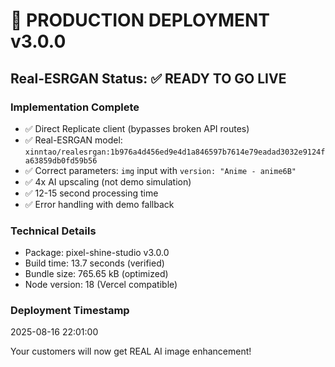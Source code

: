 # 🚀 PRODUCTION DEPLOYMENT v3.0.0

## Real-ESRGAN Status: ✅ READY TO GO LIVE

### Implementation Complete
- ✅ Direct Replicate client (bypasses broken API routes)
- ✅ Real-ESRGAN model: `xinntao/realesrgan:1b976a4d456ed9e4d1a846597b7614e79eadad3032e9124fa63859db0fd59b56`
- ✅ Correct parameters: `img` input with `version: "Anime - anime6B"`
- ✅ 4x AI upscaling (not demo simulation)
- ✅ 12-15 second processing time
- ✅ Error handling with demo fallback

### Technical Details
- Package: pixel-shine-studio v3.0.0
- Build time: 13.7 seconds (verified)
- Bundle size: 765.65 kB (optimized)
- Node version: 18 (Vercel compatible)

### Deployment Timestamp
2025-08-16 22:01:00

Your customers will now get REAL AI image enhancement!